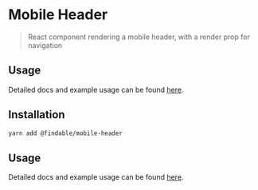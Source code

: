 # Mobile Header

> React component rendering a mobile header, with a render prop for navigation

## Usage

Detailed docs and example usage can be found [here](https://atlaskit.atlassian.com/packages/bitbucket/mobile-header).

## Installation

```sh
yarn add @findable/mobile-header
```

## Usage

Detailed docs and example usage can be found [here](https://atlaskit.atlassian.com/packages/bitbucket/mobile-header).
